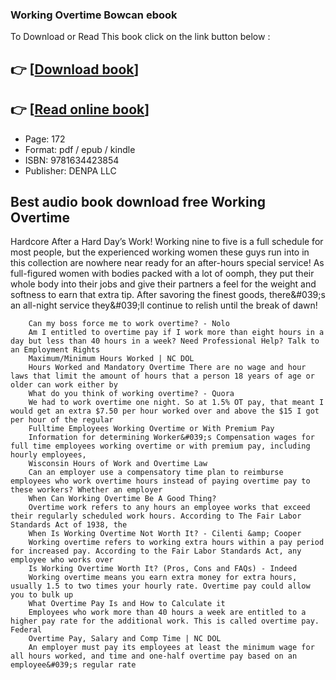 ### Working Overtime Bowcan ebook

To Download or Read This book click on the link button below :

## 👉  [**[Download book](http://get-pdfs.com/download.php?group=book&from=github.com&id=663183&lnk=1061 "Download book")**]

## 👉  [**[Read online book](http://get-pdfs.com/download.php?group=book&from=github.com&id=663183&lnk=1061 "Read online book")**]


* Page: 172
* Format: pdf / epub / kindle
* ISBN: 9781634423854
* Publisher: DENPA LLC



## Best audio book download free Working Overtime



Hardcore After a Hard Day’s Work! Working nine to five is a full schedule for most people, but the experienced working women these guys run into in this collection are nowhere near ready for an after-hours special service! As full-figured women with bodies packed with a lot of oomph, they put their whole body into their jobs and give their partners a feel for the weight and softness to earn that extra tip. After savoring the finest goods, there&amp;#039;s an all-night service they&amp;#039;ll continue to relish until the break of dawn!


        Can my boss force me to work overtime? - Nolo
        Am I entitled to overtime pay if I work more than eight hours in a day but less than 40 hours in a week? Need Professional Help? Talk to an Employment Rights 
        Maximum/Minimum Hours Worked | NC DOL
        Hours Worked and Mandatory Overtime There are no wage and hour laws that limit the amount of hours that a person 18 years of age or older can work either by 
        What do you think of working overtime? - Quora
        We had to work overtime one night. So at 1.5% OT pay, that meant I would get an extra $7.50 per hour worked over and above the $15 I got per hour of the regular 
        Fulltime Employees Working Overtime or With Premium Pay
        Information for determining Worker&#039;s Compensation wages for full time employees working overtime or with premium pay, including hourly employees, 
        Wisconsin Hours of Work and Overtime Law
        Can an employer use a compensatory time plan to reimburse employees who work overtime hours instead of paying overtime pay to these workers? Whether an employer 
        When Can Working Overtime Be A Good Thing?
        Overtime work refers to any hours an employee works that exceed their regularly scheduled work hours. According to The Fair Labor Standards Act of 1938, the 
        When Is Working Overtime Not Worth It? - Cilenti &amp; Cooper
        Working overtime refers to working extra hours within a pay period for increased pay. According to the Fair Labor Standards Act, any employee who works over 
        Is Working Overtime Worth It? (Pros, Cons and FAQs) - Indeed
        Working overtime means you earn extra money for extra hours, usually 1.5 to two times your hourly rate. Overtime pay could allow you to bulk up 
        What Overtime Pay Is and How to Calculate it
        Employees who work more than 40 hours a week are entitled to a higher pay rate for the additional work. This is called overtime pay. Federal 
        Overtime Pay, Salary and Comp Time | NC DOL
        An employer must pay its employees at least the minimum wage for all hours worked, and time and one-half overtime pay based on an employee&#039;s regular rate 
    




